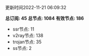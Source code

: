 更新时间2022-11-21 06:09:32

**总订阅: 45**
**总节点: 1084**
**有效节点: 186**
- ssr节点: 11
- v2ray节点: 138
- trojan节点: 35
- ss节点: 2
